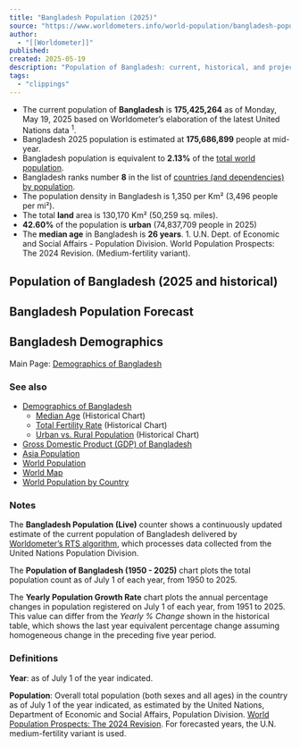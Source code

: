 ```yaml
---
title: "Bangladesh Population (2025)"
source: "https://www.worldometers.info/world-population/bangladesh-population/"
author:
  - "[[Worldometer]]"
published:
created: 2025-05-19
description: "Population of Bangladesh: current, historical, and projected population, growth rate, immigration, median age, total fertility rate (TFR), population density, urbanization, urban population, country's share of world population, and global rank. Data tables, maps, charts, and live population clock"
tags:
  - "clippings"
---
```

- The current population of **Bangladesh** is **175,425,264** as of Monday, May 19, 2025 based on Worldometer’s elaboration of the latest United Nations data <sup>1</sup>.
- Bangladesh 2025 population is estimated at **175,686,899** people at mid-year.
- Bangladesh population is equivalent to **2.13%** of the [total world population](https://www.worldometers.info/world-population/).
- Bangladesh ranks number **8** in the list of [countries (and dependencies) by population](https://www.worldometers.info/world-population/population-by-country/).
- The population density in Bangladesh is 1,350 per Km² (3,496 people per mi²).
- The total **land** area is 130,170 Km² (50,259 sq. miles).
- **42.60%** of the population is **urban** (74,837,709 people in 2025)
- The **median age** in Bangladesh is **26 years**.
1\. U.N. Dept. of Economic and Social Affairs - Population Division. World Population Prospects: The 2024 Revision. (Medium-fertility variant).

## Population of Bangladesh (2025 and historical)

## Bangladesh Population Forecast

## Bangladesh Demographics

Main Page: [Demographics of Bangladesh](https://www.worldometers.info/demographics/bangladesh-demographics/)

### See also

- [Demographics of Bangladesh](https://www.worldometers.info/demographics/bangladesh-demographics/)
	- [Median Age](https://www.worldometers.info/demographics/bangladesh-demographics/#median-age) (Historical Chart)
	- [Total Fertility Rate](https://www.worldometers.info/demographics/bangladesh-demographics/#tfr) (Historical Chart)
	- [Urban vs. Rural Population](https://www.worldometers.info/demographics/bangladesh-demographics/#urb) (Historical Chart)
- [Gross Domestic Product (GDP) of Bangladesh](https://www.worldometers.info/gdp/bangladesh-gdp/)
- [Asia Population](https://www.worldometers.info/world-population/asia-population/)
- [World Population](https://www.worldometers.info/world-population/)
- [World Map](https://www.worldometers.info/world-map/)
- [World Population by Country](https://www.worldometers.info/world-population/population-by-country/)
  

### Notes

The **Bangladesh Population (Live)** counter shows a continuously updated estimate of the current population of Bangladesh delivered by [Worldometer’s RTS algorithm](https://www.worldometers.info/license/what/), which processes data collected from the United Nations Population Division.

The **Population of Bangladesh (1950 - 2025)** chart plots the total population count as of July 1 of each year, from 1950 to 2025.

The **Yearly Population Growth Rate** chart plots the annual percentage changes in population registered on July 1 of each year, from 1951 to 2025. This value can differ from the *Yearly % Change* shown in the historical table, which shows the last year equivalent percentage change assuming homogeneous change in the preceding five year period.

### Definitions

**Year**: as of July 1 of the year indicated.

**Population**: Overall total population (both sexes and all ages) in the country as of July 1 of the year indicated, as estimated by the United Nations, Department of Economic and Social Affairs, Population Division. [World Population Prospects: The 2024 Revision](https://population.un.org/wpp/). For forecasted years, the U.N. medium-fertility variant is used.